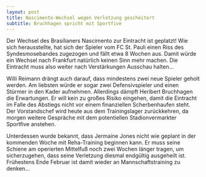 ```yaml
---
layout: post
title: Nascimento-Wechsel wegen Verletzung gescheitert
subtitle: Bruchhagen spricht mit Sportfive
---
```


Der Wechsel des Brasilianers Nascimento zur Eintracht ist geplatzt! Wie sich herausstellte, hat sich der Spieler vom FC St. Pauli einen Riss des Syndesmosebandes zugezogen und fällt etwa 8 Wochen aus. Damit würde ein Wechsel nach Frankfurt natürlich keinen Sinn mehr machen. Die Eintracht muss also weiter nach Verstärkungen Ausschau halten...

Willi Reimann drängt auch darauf, dass mindestens zwei neue Spieler geholt werden. Am liebsten würde er sogar zwei Defensivspieler und einen Stürmer in den Kader aufnehmen. Allerdings dämpft Heribert Bruchhagen die Erwartungen. Er will kein zu großes Risiko eingehen, damit die Eintracht im Falle des Abstiegs nicht vor einem finanziellen Scherbenhaufen steht. Der Vorstandschef wird heute aus dem Trainingslager zurückkehren, da morgen weitere Gespräche mit dem potentiellen Stadionvermarkter Sportfive anstehen.

Unterdessen wurde bekannt, dass Jermaine Jones nicht wie geplant in der kommenden Woche mit Reha-Training beginnen kann. Er muss seine Schiene am operierten Mittelfuß noch zwei Wochen länger tragen, um sicherzugehen, dass seine Verletzung diesmal endgültig ausgeheilt ist. Frühestens Ende Februar ist damit wieder an Mannschaftstraining zu denken...
